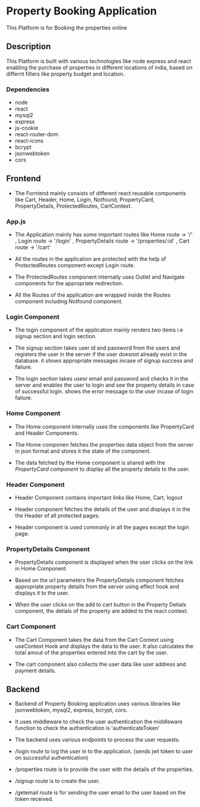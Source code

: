 # Property Booking Application

This Platform is for Booking the properties online

## Description

This Platform is built with various technologies like node express and react enabling the purchase of
properties in different locations of india, based on differnt filters like property budget and location.

### Dependencies

- node
- react
- mysql2
- express
- js-cookie
- react-router-dom
- react-icons
- bcrypt
- jsonwebtoken
- cors

## Frontend

- The Forntend mainly consists of different react reusable components like Cart, Header, Home, Login, Notfound, PropertyCard, PropertyDetails, ProtectedRoutes, CartContext.

### App.js

- The Application mainly has some important routes like Home route -> '/' , Login route -> '/login' ,
  PropertyDetails route -> '/properties/:id' , Cart route -> '/cart'

- All the routes in the application are protected with the help of ProtectedRoutes component except Login route.

- The ProtectedRoutes component internally uses Outlet and Navigate components for the appropriate redirection.

- All the Routes of the application are wrapped inside the Routes component including Notfound component.

### Login Component

- The login component of the application mainly renders two items i.e signup section and login section.

- The signup section takes user id and password from the users and registers the user in the server if the user doesnot already exist in the database. it shows appropriate messages incase of signup success and failure.

- The login section takes usesr email and password and checks it in the server and enables the user to login and see the property details in case of successful login. shows the error message to the user incase of login failure.

### Home Component

- The Home component internally uses the components like PropertyCard and Header Components.

- The Home componen fetches the properties data object from the server in json format and stores it the state of the component.

- The data fetched by the Home component is shared with the _PropertyCard component_ to display all the property details to the user.

### Header Component

- Header Component contains important links like Home, Cart, logout

- Header component fetches the details of the user and displays it in the the Header of all protected pages.

- Header component is used commonly in all the pages except the login page.

### PropertyDetails Component

- PropertyDetails component is displayed when the user clicks on the link in Home Component

- Based on the url parameters the PropertyDetails component fetches appropriate property details from the server using effect hook and displays it to the user.

- When the user clicks on the add to cart button in the Property Detials component, the detials of the property are added to the react context.

### Cart Component

- The Cart Component takes the data from the Cart Context using useContext Hook and displays the data to the user. It also calculates the
  total amout of the properties entered into the cart by the user.

- The cart component also collects the user data like user address and payment details.

## Backend

- Backend of Property Booking application uses various libraries like jsonwebtoken, mysql2, express, bcrypt, cors.

- It uses middleware to check the user authentication the middleware function to check the authentication is 'authenticateToken'

- The backend uses various endpoints to process the user requests.

- /login route to log the user in to the application. (sends jwt token to user on successful authentication)

- /properties route is to provide the user with the details of the properties.

- /signup route is to create the user.

- /getemail route is for sending the user email to the user based on the token received.
